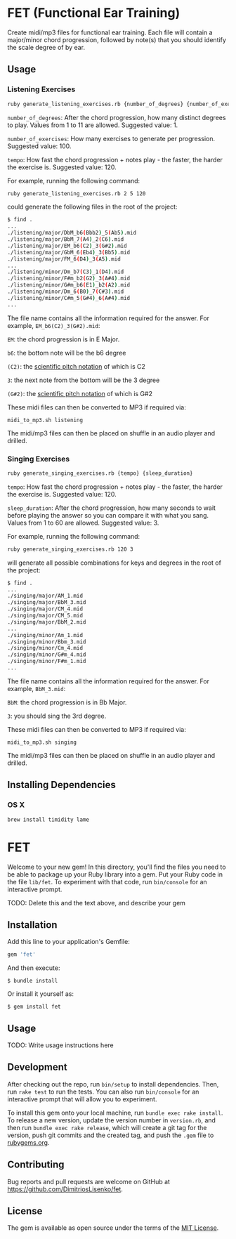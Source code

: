# FET (Functional Ear Training)
Create midi/mp3 files for functional ear training. Each file will contain a major/minor chord progression, followed by note(s) that you should identify the scale degree of by ear.

## Usage
### Listening Exercises
```sh
ruby generate_listening_exercises.rb {number_of_degrees} {number_of_exercises} {tempo}
```

`number_of_degrees`: After the chord progression, how many distinct degrees to play. Values from 1 to 11 are allowed. Suggested value: 1.

`number_of_exercises`: How many exercises to generate per progression. Suggested value: 100.

`tempo`: How fast the chord progression + notes play - the faster, the harder the exercise is. Suggested value: 120.

For example, running the following command:
```sh
ruby generate_listening_exercises.rb 2 5 120
```
could generate the following files in the root of the project:
```sh
$ find .
...
./listening/major/DbM_b6(Bbb2)_5(Ab5).mid
./listening/major/BbM_7(A4)_2(C6).mid
./listening/major/EM_b6(C2)_3(G#2).mid
./listening/major/GbM_6(Eb4)_3(Bb5).mid
./listening/major/FM_6(D4)_3(A5).mid
...
./listening/minor/Dm_b7(C3)_1(D4).mid
./listening/minor/F#m_b2(G2)_3(A#4).mid
./listening/minor/G#m_b6(E1)_b2(A2).mid
./listening/minor/Dm_6(B0)_7(C#3).mid
./listening/minor/C#m_5(G#4)_6(A#4).mid
...
```
The file name contains all the information required for the answer. For example, `EM_b6(C2)_3(G#2).mid`:

`EM`: the chord progression is in E Major.

`b6`: the bottom note will be the b6 degree

`(C2)`: the [scientific pitch notation](https://en.wikipedia.org/wiki/Scientific_pitch_notation) of which is C2

`3`: the next note from the bottom will be the 3 degree

`(G#2)`: the [scientific pitch notation](https://en.wikipedia.org/wiki/Scientific_pitch_notation) of which is G#2

These midi files can then be converted to MP3 if required via:
```
midi_to_mp3.sh listening
```

The midi/mp3 files can then be placed on shuffle in an audio player and drilled.

### Singing Exercises
```sh
ruby generate_singing_exercises.rb {tempo} {sleep_duration}
```

`tempo`: How fast the chord progression + notes play - the faster, the harder the exercise is. Suggested value: 120.

`sleep_duration`: After the chord progression, how many seconds to wait before playing the answer so you can compare it with what you sang. Values from 1 to 60 are allowed. Suggested value: 3.


For example, running the following command:
```sh
ruby generate_singing_exercises.rb 120 3
```
will generate all possible combinations for keys and degrees in the root of the project:
```sh
$ find .
...
./singing/major/AM_1.mid
./singing/major/BbM_3.mid
./singing/major/CM_4.mid
./singing/major/CM_5.mid
./singing/major/BbM_2.mid
...
./singing/minor/Am_1.mid
./singing/minor/Bbm_3.mid
./singing/minor/Cm_4.mid
./singing/minor/G#m_4.mid
./singing/minor/F#m_1.mid
...
```
The file name contains all the information required for the answer. For example, `BbM_3.mid`:

`BbM`: the chord progression is in Bb Major.

`3`: you should sing the 3rd degree.

These midi files can then be converted to MP3 if required via:
```
midi_to_mp3.sh singing
```

The midi/mp3 files can then be placed on shuffle in an audio player and drilled.

## Installing Dependencies
### OS X
```
brew install timidity lame
```

# FET

Welcome to your new gem! In this directory, you'll find the files you need to be able to package up your Ruby library into a gem. Put your Ruby code in the file `lib/fet`. To experiment with that code, run `bin/console` for an interactive prompt.

TODO: Delete this and the text above, and describe your gem

## Installation

Add this line to your application's Gemfile:

```ruby
gem 'fet'
```

And then execute:

    $ bundle install

Or install it yourself as:

    $ gem install fet

## Usage

TODO: Write usage instructions here

## Development

After checking out the repo, run `bin/setup` to install dependencies. Then, run `rake test` to run the tests. You can also run `bin/console` for an interactive prompt that will allow you to experiment.

To install this gem onto your local machine, run `bundle exec rake install`. To release a new version, update the version number in `version.rb`, and then run `bundle exec rake release`, which will create a git tag for the version, push git commits and the created tag, and push the `.gem` file to [rubygems.org](https://rubygems.org).

## Contributing

Bug reports and pull requests are welcome on GitHub at https://github.com/DimitriosLisenko/fet.

## License

The gem is available as open source under the terms of the [MIT License](https://opensource.org/licenses/MIT).

